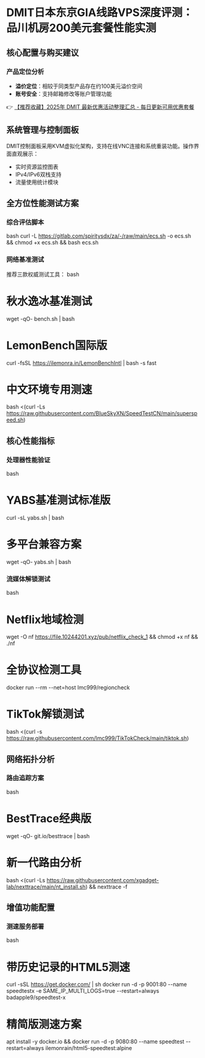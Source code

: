 # DMIT日本东京GIA线路VPS深度评测：品川机房200美元套餐性能实测

## 核心配置与购买建议
### 产品定位分析
- **溢价定位**：相较于同类型产品存在约100美元溢价空间
- **账号安全**：支持邮箱修改等账户管理功能

👉 [【推荐收藏】2025年 DMIT 最新优惠活动整理汇总 - 每日更新可用优惠套餐](https://bit.ly/dmit_coupon)

## 系统管理与控制面板
DMIT控制面板采用KVM虚拟化架构，支持在线VNC连接和系统重装功能。操作界面直观展示：
- 实时资源监控图表
- IPv4/IPv6双栈支持
- 流量使用统计模块

## 全方位性能测试方案
### 综合评估脚本
bash
curl -L https://gitlab.com/spiritysdx/za/-/raw/main/ecs.sh -o ecs.sh && chmod +x ecs.sh && bash ecs.sh

### 网络基准测试
推荐三款权威测试工具：
bash
# 秋水逸冰基准测试
wget -qO- bench.sh | bash

# LemonBench国际版
curl -fsSL https://ilemonra.in/LemonBenchIntl | bash -s fast

# 中文环境专用测速
bash <(curl -Ls https://raw.githubusercontent.com/BlueSkyXN/SpeedTestCN/main/superspeed.sh)

## 核心性能指标
### 处理器性能验证
bash
# YABS基准测试标准版
curl -sL yabs.sh | bash

# 多平台兼容方案
wget -qO- yabs.sh | bash

### 流媒体解锁测试
bash
# Netflix地域检测
wget -O nf https://file.10244201.xyz/pub/netflix_check_1 && chmod +x nf && ./nf

# 全协议检测工具
docker run --rm --net=host lmc999/regioncheck

# TikTok解锁测试
bash <(curl -s https://raw.githubusercontent.com/lmc999/TikTokCheck/main/tiktok.sh)

## 网络拓扑分析
### 路由追踪方案
bash
# BestTrace经典版
wget -qO- git.io/besttrace | bash

# 新一代路由分析
bash <(curl -Ls https://raw.githubusercontent.com/xgadget-lab/nexttrace/main/nt_install.sh) && nexttrace -f

## 增值功能配置
### 测速服务部署
bash
# 带历史记录的HTML5测速
curl -sSL https://get.docker.com/ | sh
docker run -d -p 9001:80 --name speedtestx -e SAME_IP_MULTI_LOGS=true --restart=always badapple9/speedtest-x

# 精简版测速方案
apt install -y docker.io && docker run -d -p 9080:80 --name speedtest --restart=always ilemonrain/html5-speedtest:alpine